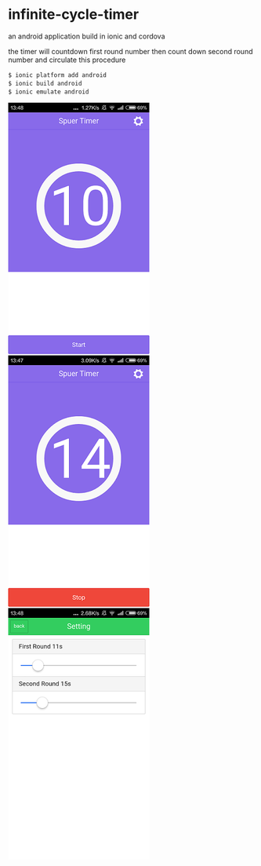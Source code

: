 # infinite-cycle-timer
an android application build in ionic and cordova

the timer will countdown first round number then count down second round number and circulate this procedure

```bash
$ ionic platform add android
$ ionic build android
$ ionic emulate android
```

![image](https://github.com/L-x-C/infinite-cycle-timer/blob/master/a.png)
![image](https://github.com/L-x-C/infinite-cycle-timer/blob/master/b.png)
![image](https://github.com/L-x-C/infinite-cycle-timer/blob/master/c.png)
